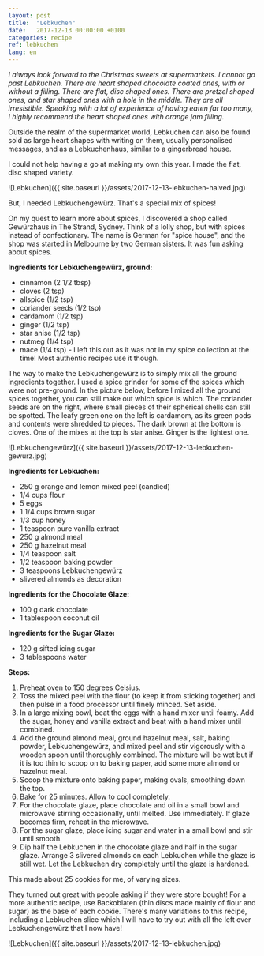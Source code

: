 ```yaml
---
layout: post
title:  "Lebkuchen"
date:   2017-12-13 00:00:00 +0100
categories: recipe
ref: lebkuchen
lang: en
---
```


*I always look forward to the Christmas sweets at supermarkets. I cannot go past Lebkuchen. There are heart shaped chocolate coated ones, with or without a filling. There are flat, disc shaped ones. There are pretzel shaped ones, and star shaped ones with a hole in the middle. They are all irresistible. Speaking with a lot of experience of having eaten far too many, I highly recommend the heart shaped ones with orange jam filling.*

Outside the realm of the supermarket world, Lebkuchen can also be found sold as large heart shapes with writing on them, usually personalised messages, and as a Lebkuchenhaus, similar to a gingerbread house. 

I could not help having a go at making my own this year. I made the flat, disc shaped variety.

![Lebkuchen]({{ site.baseurl }}/assets/2017-12-13-lebkuchen-halved.jpg)

But, I needed Lebkuchengewürz. That's a special mix of spices!

On my quest to learn more about spices, I discovered a shop called Gewürzhaus in The Strand, Sydney. Think of a lolly shop, but with spices instead of confectionary. The name is German for "spice house", and the shop was started in Melbourne by two German sisters. It was fun asking about spices.

**Ingredients for Lebkuchengewürz, ground:**
* cinnamon (2 1/2 tbsp)
* cloves (2 tsp)
* allspice (1/2 tsp)
* coriander seeds (1/2 tsp)
* cardamom (1/2 tsp)
* ginger (1/2 tsp)
* star anise (1/2 tsp)
* nutmeg (1/4 tsp)
* mace (1/4 tsp) - I left this out as it was not in my spice collection at the time! Most authentic recipes use it though.

The way to make the Lebkuchengewürz is to simply mix all the ground ingredients together. I used a spice grinder for some of the spices which were not pre-ground. In the picture below, before I mixed all the ground spices together, you can still make out which spice is which. The coriander seeds are on the right, where small pieces of their spherical shells can still be spotted. The leafy green one on the left is cardamom, as its green pods and contents were shredded to pieces. The dark brown at the bottom is cloves. One of the mixes at the top is star anise. Ginger is the lightest one.

![Lebkuchengewürz]({{ site.baseurl }}/assets/2017-12-13-lebkuchen-gewurz.jpg)

**Ingredients for Lebkuchen:**

* 250 g orange and lemon mixed peel (candied)
* 1/4 cups flour
* 5 eggs
* 1 1/4 cups brown sugar
* 1/3 cup honey
* 1 teaspoon pure vanilla extract
* 250 g almond meal
* 250 g hazelnut meal
* 1/4 teaspoon salt
* 1/2 teaspoon baking powder
* 3 teaspoons Lebkuchengewürz
* slivered almonds as decoration

**Ingredients for the Chocolate Glaze:**
* 100 g dark chocolate
* 1 tablespoon coconut oil

**Ingredients for the Sugar Glaze:**
* 120 g sifted icing sugar
* 3 tablespoons water

**Steps:**

1. Preheat oven to 150 degrees Celsius.
2. Toss the mixed peel with the flour (to keep it from sticking together) and then pulse in a food processor until finely minced. Set aside.
3. In a large mixing bowl, beat the eggs with a hand mixer until foamy. Add the sugar, honey and vanilla extract and beat with a hand mixer until combined.
4. Add the ground almond meal, ground hazelnut meal, salt, baking powder, Lebkuchengewürz, and mixed peel and stir vigorously with a wooden spoon until thoroughly combined. The mixture will be wet but if it is too thin to scoop on to baking paper, add some more almond or hazelnut meal.
5. Scoop the mixture onto baking paper, making ovals, smoothing down the top.
6. Bake for 25 minutes. Allow to cool completely.
7. For the chocolate glaze, place chocolate and oil in a small bowl and microwave stirring occasionally, until melted. Use immediately. If glaze becomes firm, reheat in the microwave.
8. For the sugar glaze, place icing sugar and water in a small bowl and stir until smooth.
9. Dip half the Lebkuchen in the chocolate glaze and half in the sugar glaze. Arrange 3 slivered almonds on each Lebkuchen while the glaze is still wet. Let the Lebkuchen dry completely until the glaze is hardened.

This made about 25 cookies for me, of varying sizes.

They turned out great with people asking if they were store bought! For a more authentic recipe, use Backoblaten (thin discs made mainly of flour and sugar) as the base of each cookie. There's many variations to this recipe, including a Lebkuchen slice which I will have to try out with all the left over Lebkuchengewürz that I now have!

![Lebkuchen]({{ site.baseurl }}/assets/2017-12-13-lebkuchen.jpg)
